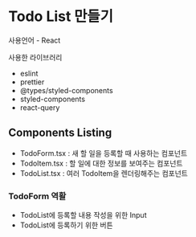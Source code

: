 # Todo List 만들기

사용언어 - React

사용한 라이브러리
- eslint
- prettier
- @types/styled-components
- styled-components
- react-query

## Components Listing
- TodoForm.tsx : 새 할 일을 등록할 때 사용하는 컴포넌트
- TodoItem.tsx : 할 일에 대한 정보를 보여주는 컴포넌트
- TodoList.tsx : 여러 TodoItem을 렌더링해주는 컴포넌트

### TodoForm 역활
- TodoList에 등록할 내용 작성을 위한 Input 
- TodoList에 등록하기 위한 버튼